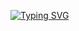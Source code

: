 [![Typing SVG](https://readme-typing-svg.demolab.com?font=Fira+Code&pause=1000&color=00CFFF&width=435&lines=Hi+I'm+Taehun+Kim+%F0%9F%98%9A)](https://git.io/typing-svg)


<!--
**xo0102/xo0102** is a ✨ _special_ ✨ repository because its `README.md` (this file) appears on your GitHub profile.

Here are some ideas to get you started:

- 🔭 I’m currently working on ...
- 🌱 I’m currently learning ...
- 👯 I’m looking to collaborate on ...
- 🤔 I’m looking for help with ...
- 💬 Ask me about ...
- 📫 How to reach me: ...
- 😄 Pronouns: ...
- ⚡ Fun fact: ...
-->
